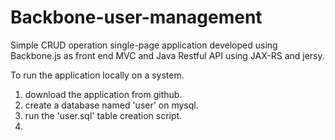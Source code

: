 Backbone-user-management
========================

Simple CRUD operation single-page application developed using Backbone.js as front end MVC and Java Restful API  using JAX-RS and jersy.

To run the application locally on a system.
1. download the application from github.
2. create a database named 'user' on mysql.
3. run the 'user.sql' table creation script.
4. 
